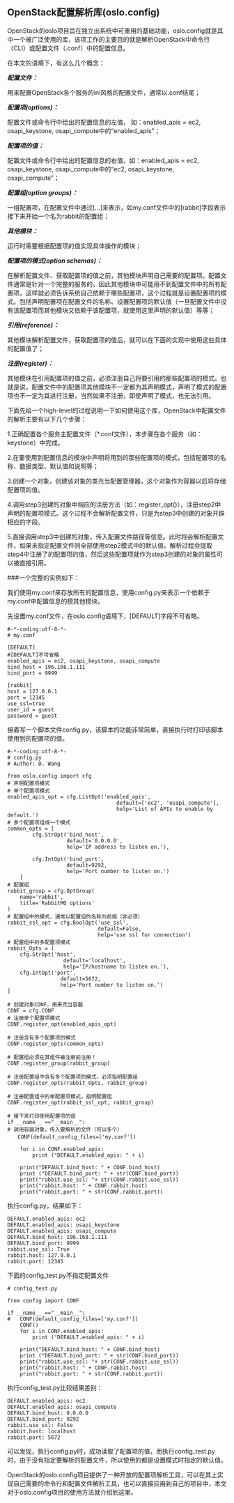 ## OpenStack配置解析库(oslo.config)

OpenStack的oslo项目旨在独立出系统中可重用的基础功能，oslo.config就是其中一个被广泛使用的库，该项工作的主要目的就是解析OpenStack中命令行（CLI）或配置文件（.conf）中的配置信息。

在本文的语境下，有这么几个概念：

***配置文件：***

用来配置OpenStack各个服务的ini风格的配置文件，通常以.conf结尾；

***配置项(options)：***

配置文件或命令行中给出的配置信息的左值， 如：enabled_apis = ec2, osapi_keystone, osapi_compute中的“enabled_apis”；

***配置项的值：***

配置文件或命令行中给出的配置信息的右值，如：enabled_apis = ec2, 
osapi_keystone, osapi_compute中的“ec2, osapi_keystone, osapi_compute”；

***配置组(option groups)：***

一组配置项，在配置文件中通过[...]来表示，如my.conf文件中的[rabbit]字段表示接下来开始一个名为rabbit的配置组；

***其他模块：***

运行时需要根据配置项的值实现具体操作的模块；

***配置项的模式(option schemas)：***

在解析配置文件、获取配置项的值之前，其他模块声明自己需要的配置项。配置文件通常是针对一个完整的服务的，因此其他模块中可能用不到配置文件中的所有配置项，这样就必须告诉系统自己依赖于哪些配置项，这个过程就是设置配置项的模式。包括声明配置项在配置文件的名称、设置配置项的默认值（一旦配置文件中没有该配置项而其他模块又依赖于该配置项，就使用这里声明的默认值）等等；

***引用(reference)：***

其他模块解析配置文件，获取配置项的值后，就可以在下面的实现中使用这些具体的配置值了；

***注册(register)：***

其他模块在引用配置项的值之前，必须注册自己将要引用的那些配置项的模式。也就是说，配置文件中的配置项其他模块不一定都为其声明模式，声明了模式的配置项也不一定为其进行注册，当然如果不注册，即使声明了模式，也无法引用。

下面先给一个high-level的过程说明一下如何使用这个库，OpenStack中配置文件的解析主要有以下几个步骤：

1.正确配置各个服务主配置文件（*.conf文件），本步骤在各个服务（如：keystone）中完成。

2.在要使用到配置信息的模块中声明将用到的那些配置项的模式，包括配置项的名称、数据类型、默认值和说明等；

3.创建一个对象，创建该对象的类充当配置管理器，这个对象作为容器以后将存储配置项的值。

4.调用step3创建的对象中相应的注册方法（如：register_opt()），注册step2中声明的配置项模式。这个过程不会解析配置文件，只是为step3中创建的对象开辟相应的字段。

5.直接调用step3中创建的对象，传入配置文件路径等信息。此时将会解析配置文件，如果未指定配置文件则全部使用step2模式中的默认值。解析过程会提取step4中注册了的配置项的值，然后这些配置项就作为step3创建的对象的属性可以被直接引用。

###一个完整的实例如下：

我们使用my.conf来存放所有的配置信息，使用config.py来表示一个依赖于my.conf中配置信息的模其他模块。

先设置my.conf文件，在oslo.config语境下，[DEFAULT]字段不可省略。
```
#-*-coding:utf-8-*-
# my.conf
 
[DEFAULT]
#[DEFAULT]不可省略
enabled_apis = ec2, osapi_keystone, osapi_compute
bind_host = 196.168.1.111
bind_port = 9999
 
[rabbit]
host = 127.0.0.1
port = 12345
use_ssl=true
user_id = guest
password = guest
```
接着写一个脚本文件config.py，该脚本的功能非常简单，直接执行时打印该脚本使用到的配置项的值。
```
#-*-coding:utf-8-*-
# config.py
# Author: D. Wang
 
from oslo.config import cfg
# 声明配置项模式
# 单个配置项模式
enabled_apis_opt = cfg.ListOpt('enabled_apis',
                                   default=['ec2', 'osapi_compute'],
                                   help='List of APIs to enable by default.')
# 多个配置项组成一个模式
common_opts = [
        cfg.StrOpt('bind_host',
                   default='0.0.0.0',
                   help='IP address to listen on.'),
                
        cfg.IntOpt('bind_port',
                   default=9292,
                   help='Port number to listen on.')
    ]
# 配置组
rabbit_group = cfg.OptGroup(
    name='rabbit',
    title='RabbitMQ options'
)
# 配置组中的模式，通常以配置组的名称为前缀（非必须）
rabbit_ssl_opt = cfg.BoolOpt('use_ssl',
                             default=False,
                             help='use ssl for connection')
# 配置组中的多配置项模式
rabbit_Opts = [
    cfg.StrOpt('host',
                  default='localhost',
                  help='IP/hostname to listen on.'),
    cfg.IntOpt('port',
                 default=5672,
                 help='Port number to listen on.')
]
 
# 创建对象CONF，用来充当容器
CONF = cfg.CONF
# 注册单个配置项模式
CONF.register_opt(enabled_apis_opt)
 
# 注册含有多个配置项的模式
CONF.register_opts(common_opts)
 
# 配置组必须在其组件被注册前注册！
CONF.register_group(rabbit_group)
 
# 注册配置组中含有多个配置项的模式，必须指明配置组
CONF.register_opts(rabbit_Opts, rabbit_group)
 
# 注册配置组中的单配置项模式，指明配置组
CONF.register_opt(rabbit_ssl_opt, rabbit_group)
 
# 接下来打印使用配置项的值
if __name__ =="__main__":
# 调用容器对象，传入要解析的文件（可以多个）
　　CONF(default_config_files=['my.conf'])
     
    for i in CONF.enabled_apis:
        print ("DEFAULT.enabled_apis: " + i)
     
    print("DEFAULT.bind_host: " + CONF.bind_host)
    print ("DEFAULT.bind_port: " + str(CONF.bind_port))
    print("rabbit.use_ssl: "+ str(CONF.rabbit.use_ssl))
    print("rabbit.host: " + CONF.rabbit.host)
    print("rabbit.port: " + str(CONF.rabbit.port))
```
执行config.py，结果如下：
```
DEFAULT.enabled_apis: ec2
DEFAULT.enabled_apis: osapi_keystone
DEFAULT.enabled_apis: osapi_compute
DEFAULT.bind_host: 196.168.1.111
DEFAULT.bind_port: 9999
rabbit.use_ssl: True
rabbit.host: 127.0.0.1
rabbit.port: 12345
```
下面的config_test.py不指定配置文件
```
# config_test.py
 
from config import CONF
 
if __name__ =="__main__":
#   CONF(default_config_files=['my.conf'])
    CONF()
    for i in CONF.enabled_apis:
        print ("DEFAULT.enabled_apis: " + i)
     
    print("DEFAULT.bind_host: " + CONF.bind_host)
    print ("DEFAULT.bind_port: " + str(CONF.bind_port))
    print("rabbit.use_ssl: "+ str(CONF.rabbit.use_ssl))
    print("rabbit.host: " + CONF.rabbit.host)
    print("rabbit.port: " + str(CONF.rabbit.port))
```
执行config_test.py比较结果差别：
```
DEFAULT.enabled_apis: ec2
DEFAULT.enabled_apis: osapi_compute
DEFAULT.bind_host: 0.0.0.0
DEFAULT.bind_port: 9292
rabbit.use_ssl: False
rabbit.host: localhost
rabbit.port: 5672
```

可以发现，执行config.py时，成功读取了配置项的值，而执行config_test.py时，由于没有指定要解析的配置文件，所以使用的都是设置模式时指定的默认值。

OpenStack的oslo.config项目提供了一种开放的配置项解析工具，可以在其上实现自己需要的命令行和配置文件解析工具，也可以直接应用到自己的项目中，本文对于oslo.config项目的使用方法就介绍到这里。